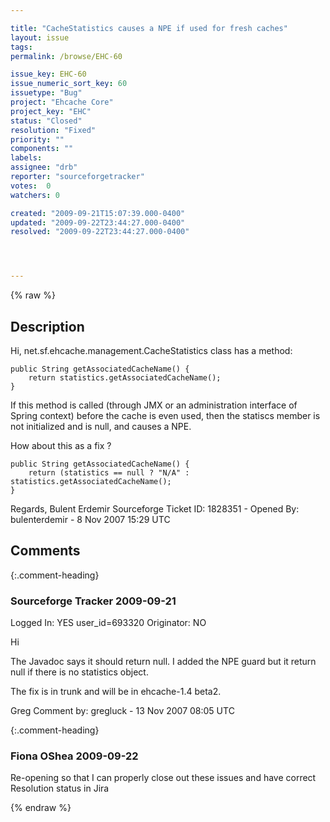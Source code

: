 ```yaml
---

title: "CacheStatistics causes a NPE if used for fresh caches"
layout: issue
tags: 
permalink: /browse/EHC-60

issue_key: EHC-60
issue_numeric_sort_key: 60
issuetype: "Bug"
project: "Ehcache Core"
project_key: "EHC"
status: "Closed"
resolution: "Fixed"
priority: ""
components: ""
labels: 
assignee: "drb"
reporter: "sourceforgetracker"
votes:  0
watchers: 0

created: "2009-09-21T15:07:39.000-0400"
updated: "2009-09-22T23:44:27.000-0400"
resolved: "2009-09-22T23:44:27.000-0400"




---
```


{% raw %}

## Description

<div markdown="1" class="description">

Hi, 
net.sf.ehcache.management.CacheStatistics class has a method:

    public String getAssociatedCacheName() {
        return statistics.getAssociatedCacheName();
    }

If this method is called (through JMX or an administration interface of Spring context) before the cache is even used, then the statiscs member is not initialized and is null, and causes a NPE. 

How about this as a fix ?

    public String getAssociatedCacheName() {
        return (statistics == null ? "N/A" : statistics.getAssociatedCacheName();
    }

Regards,
Bulent Erdemir
Sourceforge Ticket ID: 1828351 - Opened By: bulenterdemir - 8 Nov 2007 15:29 UTC

</div>

## Comments


{:.comment-heading}
### **Sourceforge Tracker** <span class="date">2009-09-21</span>

<div markdown="1" class="comment">

Logged In: YES 
user\_id=693320
Originator: NO

Hi

The Javadoc says it should return null. I added the NPE guard but it return null if there is no statistics object.

The fix is in trunk and will be in ehcache-1.4 beta2.

Greg
Comment by: gregluck - 13 Nov 2007 08:05 UTC

</div>


{:.comment-heading}
### **Fiona OShea** <span class="date">2009-09-22</span>

<div markdown="1" class="comment">

Re-opening so that I can properly close out these issues and have correct Resolution status in Jira

</div>



{% endraw %}
